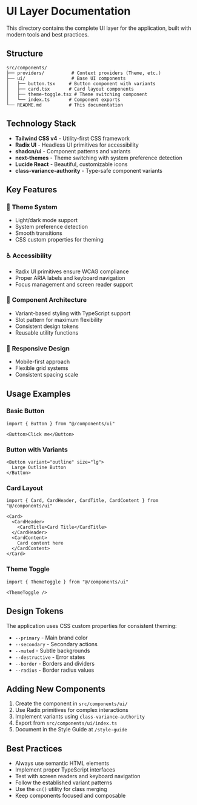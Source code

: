 # UI Layer Documentation

This directory contains the complete UI layer for the application, built with modern tools and best practices.

## Structure

```
src/components/
├── providers/          # Context providers (Theme, etc.)
├── ui/                 # Base UI components
│   ├── button.tsx     # Button component with variants
│   ├── card.tsx       # Card layout components
│   ├── theme-toggle.tsx # Theme switching component
│   └── index.ts       # Component exports
└── README.md          # This documentation
```

## Technology Stack

- **Tailwind CSS v4** - Utility-first CSS framework
- **Radix UI** - Headless UI primitives for accessibility
- **shadcn/ui** - Component patterns and variants
- **next-themes** - Theme switching with system preference detection
- **Lucide React** - Beautiful, customizable icons
- **class-variance-authority** - Type-safe component variants

## Key Features

### 🎨 **Theme System**
- Light/dark mode support
- System preference detection
- Smooth transitions
- CSS custom properties for theming

### ♿ **Accessibility**
- Radix UI primitives ensure WCAG compliance
- Proper ARIA labels and keyboard navigation
- Focus management and screen reader support

### 🧩 **Component Architecture**
- Variant-based styling with TypeScript support
- Slot pattern for maximum flexibility
- Consistent design tokens
- Reusable utility functions

### 📱 **Responsive Design**
- Mobile-first approach
- Flexible grid systems
- Consistent spacing scale

## Usage Examples

### Basic Button
```tsx
import { Button } from "@/components/ui"

<Button>Click me</Button>
```

### Button with Variants
```tsx
<Button variant="outline" size="lg">
  Large Outline Button
</Button>
```

### Card Layout
```tsx
import { Card, CardHeader, CardTitle, CardContent } from "@/components/ui"

<Card>
  <CardHeader>
    <CardTitle>Card Title</CardTitle>
  </CardHeader>
  <CardContent>
    Card content here
  </CardContent>
</Card>
```

### Theme Toggle
```tsx
import { ThemeToggle } from "@/components/ui"

<ThemeToggle />
```

## Design Tokens

The application uses CSS custom properties for consistent theming:

- `--primary` - Main brand color
- `--secondary` - Secondary actions
- `--muted` - Subtle backgrounds
- `--destructive` - Error states
- `--border` - Borders and dividers
- `--radius` - Border radius values

## Adding New Components

1. Create the component in `src/components/ui/`
2. Use Radix primitives for complex interactions
3. Implement variants using `class-variance-authority`
4. Export from `src/components/ui/index.ts`
5. Document in the Style Guide at `/style-guide`

## Best Practices

- Always use semantic HTML elements
- Implement proper TypeScript interfaces
- Test with screen readers and keyboard navigation
- Follow the established variant patterns
- Use the `cn()` utility for class merging
- Keep components focused and composable
